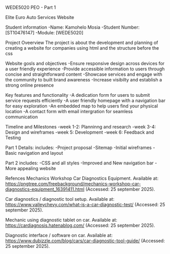 WEDE5020 PEO - Part 1

Elite Euro Auto Services Website 

Student information 
-Name: Kamohelo Mosia
-Student Number: [ST10476147]
-Module: [WEDE5020]

Project Oveerview
The project is about the development and planning of creating a website for companies using html and the structure before the css

Website gosls and objectives
-Ensure responsive design across devices for a user friendly experience 
-Provide accessible information to users through concise and straightforward content
-Showcase services and engage with the community to built brand awareness
-Increase visibilty and establish a strong online presence 

Key features and functionality
-A dedication form for users to submit service requests efficiently
-A user friendly homepage with a navigation bar for easy exploration 
-An embedded map to help users find your physical location
-A contact form with email intergration for seamless communication

Timeline and Milestones 
-week 1-2: Planninng and research
-week 3-4: Design and wireframes
-week 5: Development
-week 6: Feedback and Testing

Part 1 Details:
includes:
-Project proposal
-Sitemap
-Initial wireframes
-Basic navigation and layout

Part 2 
includes:
-CSS and all styles
-Improved and New navigation bar
-More appealing website

Refences 
Mechanics Workshop Car Diagnostics Equipment. Available at: https://pngtree.com/freebackground/mechanics-workshop-car-diagnostics-equipment_16391411.html (Accessed: 25 september 2025).

Car diagnostics / diagnostic tool setup. Available at: https://www.valleychevy.com/what-is-a-car-diagnostic-test/ (Accessed: 25 september 2025).


Mechanic using diagnostic tablet on car. Available at: https://cardiagnosis.hatenablog.com/ (Accessed: 25 september 2025).


Diagnostic interface / software on car. Available at: https://www.dubizzle.com/blog/cars/car-diagnostic-tool-guide/ (Accessed: 25 september 2025).

